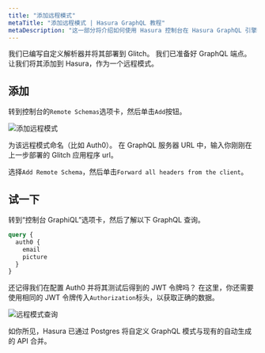 ```yaml
---
title: "添加远程模式"
metaTitle: "添加远程模式 | Hasura GraphQL 教程"
metaDescription: "这一部分将介绍如何使用 Hasura 控制台在 Hasura GraphQL 引擎中添加远程模式"
---
```


我们已编写自定义解析器并将其部署到 Glitch。 我们已准备好 GraphQL 端点。 让我们将其添加到 Hasura，作为一个远程模式。

## 添加

转到控制台的`Remote Schemas`选项卡，然后单击`Add`按钮。

![添加远程模式](https://graphql-engine-cdn.hasura.io/learn-hasura/assets/graphql-hasura/add-remote-schema.png)

为该远程模式命名（比如 Auth0）。
在 GraphQL 服务器 URL 中，输入你刚刚在上一步部署的 Glitch 应用程序 url。

选择`Add Remote Schema`，然后单击`Forward all headers from the client`。

## 试一下

转到“控制台 GraphiQL”选项卡，然后了解以下 GraphQL 查询。

```graphql
query {
  auth0 {
    email
    picture
  }
}
```

还记得我们在配置 Auth0 并将其测试后得到的 JWT 令牌吗？ 在这里，你还需要使用相同的 JWT 令牌传入`Authorization`标头，以获取正确的数据。

![远程模式查询](https://graphql-engine-cdn.hasura.io/learn-hasura/assets/graphql-hasura/query-remote-schema.png)

如你所见，Hasura 已通过 Postgres 将自定义 GraphQL 模式与现有的自动生成的 API 合并。
